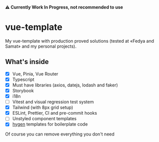 **⚠️ Currently Work In Progress, not recommended to use**

# vue-template

My vue-template with production proved solutions (tested at «Fedya and Samat» and my personal projects).

## What's inside

- [x] Vue, Pinia, Vue Router
- [x] Typescript
- [x] Must have libraries (axios, datejs, lodash and faker)
- [x] Storybook
- [x] i18n
- [ ] Vitest and visual regression test system
- [X] Tailwind (with 8px grid setup)
- [X] ESLint, Prettier, CI and pre-commit hooks
- [ ] Unstyled component templates
- [x] [hygen](https://github.com/jondot/hygen/) templates for boilerplate code

Of course you can remove everything you don't need
